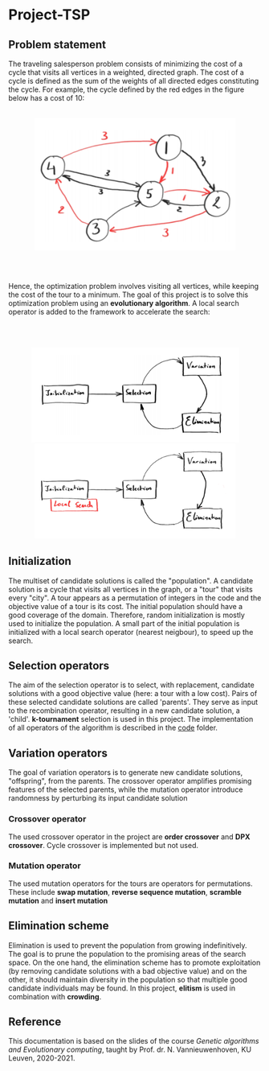 # Project-TSP
## Problem statement
The traveling salesperson problem consists of minimizing the cost of a cycle that visits all vertices in a
weighted, directed graph. The cost of a cycle is defined as the sum of the weights of all directed edges constituting the cycle. For example, the cycle defined by the red edges in the figure below has a cost of 10:
<br/>
<br/>
<p align="center">
<img src="img\graph.png" width=400 align=center>
</p>  
<br/>
<br/> 

Hence, the optimization problem involves visiting all vertices, while keeping the cost of the tour to a minimum. The goal of this project is to solve this optimization problem using an **evolutionary algorithm**. A local search operator is added to the framework to accelerate the search:


<br/>
<br/>
<p align="center">
  <img src="img\algorithm.png" width="413" />
  <img src="img\localsearch.png" width="400" /> 
</p>

## Initialization
The multiset of candidate solutions is called the "population". A candidate solution is a cycle that visits all vertices in the graph, or a "tour" that visits every "city". A tour appears as a permutation of integers in the code and the objective value of a tour is its cost. The initial population should have a good coverage of the domain. Therefore, random initialization is mostly used to initialize the population. A small part of the initial population is initialized with a local search operator (nearest neigbour), to speed up the search.

## Selection operators
The aim of the selection operator is to select, with replacement, candidate solutions with a good objective value (here: a tour with a low cost). Pairs of these selected candidate solutions are called 'parents'. They serve as input to the recombination operator, resulting in a new candidate solution, a 'child'. **k-tournament** selection is used in this project. The implementation of all operators of the algorithm is described in the [code](/code) folder. 

## Variation operators
The goal of variation operators is to generate new candidate solutions, "offspring", from the parents. The crossover operator amplifies promising features of the selected parents, while the mutation operator introduce randomness by perturbing its input candidate solution
### Crossover operator
The used crossover operator in the project are **order crossover** and **DPX crossover**. Cycle crossover is implemented but not used. 
### Mutation operator
The used mutation operators for the tours are operators for permutations. These include **swap mutation**, **reverse sequence mutation**, **scramble mutation** and **insert mutation** 

## Elimination scheme
Elimination is used to prevent the population from growing indefinitively. The goal is to prune the population to the promising areas of the search space. On the one hand, the elimination scheme has to promote exploitation (by removing candidate solutions with a bad objective value) and on the other, it should maintain diversity in the population so that multiple good candidate individuals may be found. In this project, **elitism** is used in combination with **crowding**.


## Reference
This documentation is based on the slides of the course *Genetic algorithms and Evolutionary computing*, taught by Prof. dr. N. Vannieuwenhoven, KU Leuven, 2020-2021.

